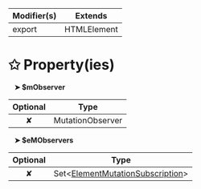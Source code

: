| Modifier(s)                            | Extends                                    |
|----------------------------------------|--------------------------------------------|
| export | HTMLElement |

# &#10025; Property(ies)

&nbsp;&nbsp; **&#10148; $mObserver**

| Optional                           | Type                         |
|:----------------------------------:|------------------------------|
| ✘ | MutationObserver |

&nbsp;&nbsp; **&#10148; $eMObservers**

| Optional                           | Type                         |
|:----------------------------------:|------------------------------|
| ✘ | Set&lt;[ElementMutationSubscription](/runtime-html/observation/interface/element-attribute-observer/elementmutationsubscription.md)&gt; |